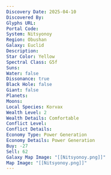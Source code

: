 ```yaml
---
Discovery Date: 2025-04-10
Discovered By:
Glyphs URL:
Portal Code:
System: Nitsyonoy
Region: Obushan
Galaxy: Euclid
Description:
Star Color: Yellow
Spectral Class: G5f
Suns:
Water: false
Dissonance: true
Black Hole: false
Giant: false
Planets:
Moons:
Local Species: Korvax
Wealth Level: 2
Wealth Details: Comfortable
Conflict Level:
Conflict Details:
Economy Type: Power Generation
Economy Details: Power Generation
Buy: -27
Sell: 62
Galaxy Map Image: "[[Nitsyonoy.png]]"
Map Image: "[[Nitsyonoy.png]]"
---
```

